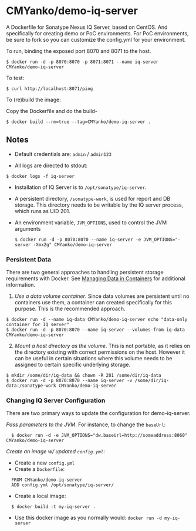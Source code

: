 # CMYanko/demo-iq-server

A Dockerfile for Sonatype Nexus IQ Server, based on CentOS. And specifically for creating demo or PoC environments. For PoC environments, be sure to fork so you can customize the config.yml for your environment.

To run, binding the exposed port 8070 and 8071 to the host.

```
$ docker run -d -p 8070:8070 -p 8071:8071 --name iq-server CMYanko/demo-iq-server
```

To test:

```
$ curl http://localhost:8071/ping
```

To (re)build the image:

Copy the Dockerfile and do the build-

```
$ docker build --rm=true --tag=CMYanko/demo-iq-server .
```


## Notes

* Default credentials are: `admin` / `admin123`

* All logs are directed to stdout:

```
$ docker logs -f iq-server
```

* Installation of IQ Server is to `/opt/sonatype/iq-server`.  

* A persistent directory, `/sonatype-work`, is used for report and DB storage.
  This directory needs to be writable by the IQ server process, which runs as
  UID 201.

* An environment variable, `JVM_OPTIONS`, used to control the JVM arguments

  ```
  $ docker run -d -p 8070:8070 --name iq-server -e JVM_OPTIONS="-server -Xmx2g" CMYanko/demo-iq-server
  ```


### Persistent Data

There are two general approaches to handling persistent storage requirements
with Docker. See [Managing Data in Containers](https://docs.docker.com/userguide/dockervolumes/)
for additional information.

  1. *Use a data volume container*.  Since data volumes are persistent
  until no containers use them, a container can created specifically for 
  this purpose.  This is the recommended approach.  

  ```
  $ docker run -d --name iq-data CMYanko/demo-iq-server echo "data-only container for IQ server"
  $ docker run -d -p 8070:8070 --name iq-server --volumes-from iq-data CMYanko/demo-iq-server
  ```

  2. *Mount a host directory as the volume*.  This is not portable, as it
  relies on the directory existing with correct permissions on the host.
  However it can be useful in certain situations where this volume needs
  to be assigned to certain specific underlying storage.  

  ```
  $ mkdir /some/dir/iq-data && chown -R 201 /some/dir/iq-data
  $ docker run -d -p 8070:8070 --name iq-server -v /some/dir/iq-data:/sonatype-work CMYanko/demo-iq-server
  ```

### Changing IQ Server Configuration

There are two primary ways to update the configuration for demo-iq-server. 

*Pass parameters to the JVM*.  For instance, to change the `baseUrl`:

```
  $ docker run -d -e JVM_OPTIONS="dw.baseUrl=http://someaddress:8060" CMYanko/demo-iq-server
```

*Create an image w/ updated `config.yml`*:

* Create a new `config.yml`
* Create a `Dockerfile`:
```
  FROM CMYanko/demo-iq-server
  ADD config.yml /opt/sonatype/iq-server/
```
* Create a local image:
```
  $ docker build -t my-iq-server .
```
* Use this docker image as you normally would: `docker run -d my-iq-server`


